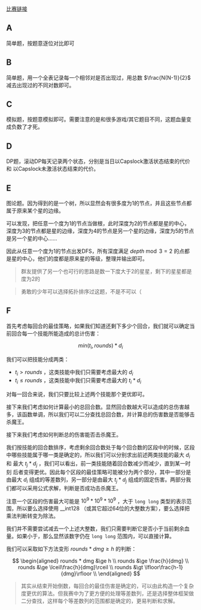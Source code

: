 [比赛链接](https://atcoder.jp/contests/abc303/tasks)

## A

简单题，按题意逐位对比即可

## B

简单题，用一个全表记录每一个相邻对是否出现过，用总数 $\frac{N(N-1)}{2}$ 减去出现过的不同对数即可。

## C

模拟题，按题意模拟即可。需要注意的是和很多游戏/其它题目不同，这题血量变成负数了才死。

## D

DP题，滚动DP每天记录两个状态，分别是当日以Capslock激活状态结束的代价 和 以Capslock未激活状态结束的代价。

## E

图论题。因为得到的是一个树，所以显然会有很多度为1的节点，并且这些节点都属于原来某个星的边缘。

可以发现，把任意一个度为1的节点当做根，此时深度为2的节点都是星的中心，深度为3的节点都是星的边缘，深度为4的节点是另一个星的边缘，深度为5的节点是另一个星的中心……

因此从任意一个度为1的节点出发DFS，所有深度满足 $depth\bmod 3=2$ 的点都是星的中心，他们的度都是原来星的等级，整理并输出即可。

> 群友提供了另一个也可行的思路是数一下度大于2的星星，剩下的星星都是度为2的

> 勇敢的少年可以选择拓扑排序过这题，不是不可以（

## F

首先考虑每回合的最佳策略，如果我们知道还剩下多少个回合，我们就可以确定当前回合每一个技能所能造成的总计伤害：

$$
min(t_i, rounds) * d_i
$$

我们可以把技能分成两类：

* $t_i\gt rounds$ ，这类技能中我们只需要考虑最大的 $d_i$
* $t_i\le rounds$ ，这类技能中我们只需要考虑最大的 $t_i*d_i$

对每一回合来说，我们只要比较上述两个技能那个更优即可。

接下来我们考虑如何计算最小的总回合数。显然回合数越大可以造成的总伤害越多，该函数单调，所以我们可以二分查找总回合数，并计算总的伤害数是否能够击杀魔王。

接下来我们考虑如何判断总的伤害能否击杀魔王。

我们按技能的回合数排序，考虑剩余回合数处于每个回合数的区段中的时候，区段中哪些技能属于哪一类是确定的，所以我们可以分别求出前述两类技能的最大 $d_i$ 和 最大 $t_j*d_j$ ，我们可以看出，前一类技能随着回合数减少而减少，直到某一时刻 后者变得更优。因此每个区段的最佳策略可能被分为两个部分，其中一部分是由最大 $d_i$ 组成的等差数列，另一部分是由最大 $t_j*d_j$ 组成的固定伤害。两部分我们都可以采用公式求解，判断是否成功击杀魔王。

注意一个区段的伤害最大可能是 $10^9*10^9*10^9$ ，大于 `long long` 类型的表示范围，所以要么选择使用 __int128 （或其它超过64位的大整数方案），要么选择把乘法判断转变为除法。

我们并不需要尝试减去一个上述大整数，我们只需要判断它是否小于当前剩余血量。如果小于，那么显然该数字仍在 `long long` 范围内，可以直接计算。

我们可以采取如下方法变形 $rounds * dmg \ge h$ 的判断：

$$
\begin{aligned}
rounds * dmg &\ge h \\
rounds &\ge \frac{h}{dmg} \\
rounds &\ge \lceil\frac{h}{dmg}\rceil \\
rounds &\gt \lfloor\frac{h-1}{dmg}\rfloor \\
\end{aligned}
$$

> 其实从结束开始倒数，每回合的最佳伤害是确定的，可以由此构造一个复杂度更优的算法。但我赛中为了更方便的处理等差数列，还是选择整体框架做二分查找，这样每个等差数列的范围都是确定的，更易判断和求解。
